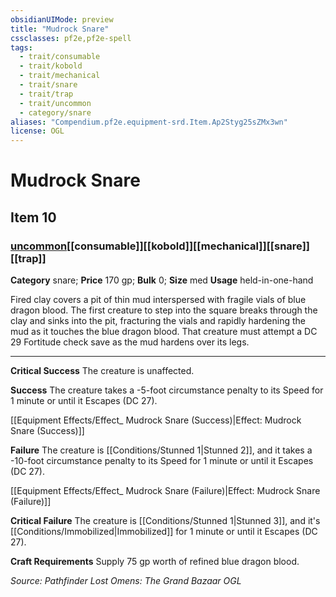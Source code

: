```yaml
---
obsidianUIMode: preview
title: "Mudrock Snare"
cssclasses: pf2e,pf2e-spell
tags:
  - trait/consumable
  - trait/kobold
  - trait/mechanical
  - trait/snare
  - trait/trap
  - trait/uncommon
  - category/snare
aliases: "Compendium.pf2e.equipment-srd.Item.Ap2Styg25sZMx3wn"
license: OGL
---
```

# Mudrock Snare
## Item 10
### [uncommon](uncommon "Uncommon Rarity Trait")[[consumable]][[kobold]][[mechanical]][[snare]][[trap]]

**Category** snare; 
**Price** 170 gp; 
**Bulk** 0; **Size** med
**Usage** held-in-one-hand

Fired clay covers a pit of thin mud interspersed with fragile vials of blue dragon blood. The first creature to step into the square breaks through the clay and sinks into the pit, fracturing the vials and rapidly hardening the mud as it touches the blue dragon blood. That creature must attempt a DC 29 Fortitude check save as the mud hardens over its legs.

* * *

**Critical Success** The creature is unaffected.

**Success** The creature takes a -5-foot circumstance penalty to its Speed for 1 minute or until it Escapes (DC 27).

[[Equipment Effects/Effect_ Mudrock Snare (Success)|Effect: Mudrock Snare (Success)]]

**Failure** The creature is [[Conditions/Stunned 1|Stunned 2]], and it takes a -10-foot circumstance penalty to its Speed for 1 minute or until it Escapes (DC 27).

[[Equipment Effects/Effect_ Mudrock Snare (Failure)|Effect: Mudrock Snare (Failure)]]

**Critical Failure** The creature is [[Conditions/Stunned 1|Stunned 3]], and it's [[Conditions/Immobilized|Immobilized]] for 1 minute or until it Escapes (DC 27).

**Craft Requirements** Supply 75 gp worth of refined blue dragon blood.

*Source: Pathfinder Lost Omens: The Grand Bazaar*
*OGL*
